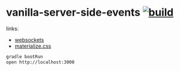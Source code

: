 vanilla-server-side-events [![build](https://travis-ci.org/daggerok/reactive-spring.svg?branch=sse)](https://travis-ci.org/daggerok/reactive-spring)
==========================

links:
- [websockets](https://www.youtube.com/watch?v=nxakp15CACY)
- [materialize.css](http://materializecss.com/)

```bash
gradle bootRun
open http://localhost:3000
```

